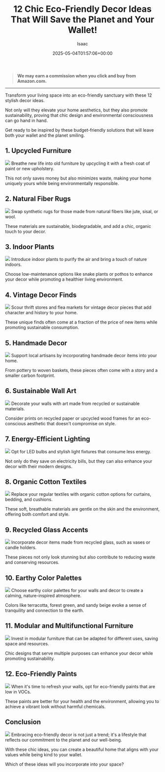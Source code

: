 ﻿---
author: Isaac
layout: post
title: 12 Chic Eco-Friendly Decor Ideas That Will Save the Planet and Your Wallet!
date: '2025-05-04T01:57:06+00:00'
categories:
- Guide
- Home Decor
tags: []
slug: /12-chic-eco-friendly-decor-ideas-that-will-save-the-planet-and-your-wallet/
lastmod: 2025-05-07T12:21:23+03:00
---
> **We may earn a commission when you click and buy from Amazon.com.**
>

---
Transform your living space into an eco-friendly sanctuary with these 12 stylish decor ideas.

Not only will they elevate your home aesthetics, but they also promote sustainability, proving that chic design and environmental consciousness can go hand in hand.

Get ready to be inspired by these budget-friendly solutions that will leave both your wallet and the planet smiling.
## 1. Upcycled Furniture
![](/assets/img/generation/1789ddc7-7495-4523-a75b-1fd45010a5dd.webp)
Breathe new life into old furniture by upcycling it with a fresh coat of paint or new upholstery.

This not only saves money but also minimizes waste, making your home uniquely yours while being environmentally responsible.
## 2. Natural Fiber Rugs
![](/assets/img/generation/3e70ca8e-dcf0-4069-a08c-c9d3784be903.webp)
Swap synthetic rugs for those made from natural fibers like jute, sisal, or wool.

These materials are sustainable, biodegradable, and add a chic, organic touch to your decor.
## 3. Indoor Plants
![](/assets/img/generation/8dc79e0f-791c-40c6-b6a3-9b06c2ff3fe2.webp)
Introduce indoor plants to purify the air and bring a touch of nature indoors.

Choose low-maintenance options like snake plants or pothos to enhance your decor while promoting a healthier living environment.
## 4. Vintage Decor Finds
![](/assets/img/generation/309bf883-377e-4fb8-b09a-c3053811ec7c.webp)
Scour thrift stores and flea markets for vintage decor pieces that add character and history to your home.

These unique finds often come at a fraction of the price of new items while promoting sustainable consumption.
## 5. Handmade Decor
![](/assets/img/generation/692624ac-f64c-4f26-a13b-2989656db88f.webp)
Support local artisans by incorporating handmade decor items into your home.

From pottery to woven baskets, these pieces often come with a story and a smaller carbon footprint.
## 6. Sustainable Wall Art
![](/assets/img/generation/bcf1ae86-8fc3-4461-8fe8-4988be7cbddd.webp)
Decorate your walls with art made from recycled or sustainable materials.

Consider prints on recycled paper or upcycled wood frames for an eco-conscious aesthetic that doesn't compromise on style.
## 7. Energy-Efficient Lighting
![](/assets/img/generation/b2935cc7-150c-44db-b74e-ae9df79948b6.webp)
Opt for LED bulbs and stylish light fixtures that consume less energy.

Not only do they save on electricity bills, but they can also enhance your decor with their modern designs.
## 8. Organic Cotton Textiles
![](/assets/img/generation/3d28d98d-8f9c-465a-b11a-a9c884e9e1af.webp)
Replace your regular textiles with organic cotton options for curtains, bedding, and cushions.

These soft, breathable materials are gentle on the skin and the environment, offering both comfort and style.
## 9. Recycled Glass Accents
![](/assets/img/generation/201c3537-68fc-4f61-8c76-68d361ee7fec.webp)
Incorporate decor items made from recycled glass, such as vases or candle holders.

These pieces not only look stunning but also contribute to reducing waste and conserving resources.
## 10. Earthy Color Palettes
![](/assets/img/generation/200813da-3f54-4879-a611-69aebbe9454e.webp)
Choose earthy color palettes for your walls and decor to create a calming, nature-inspired atmosphere.

Colors like terracotta, forest green, and sandy beige evoke a sense of tranquility and connection to the earth.
## 11. Modular and Multifunctional Furniture
![](/assets/img/generation/0a263df8-336f-4b75-b8c9-bef94e047092.webp)
Invest in modular furniture that can be adapted for different uses, saving space and resources.

Chic designs that serve multiple purposes can enhance your decor while promoting sustainability.
## 12. Eco-Friendly Paints
![](/assets/img/generation/79dd0516-988d-4df7-9621-2a3e96b6adf0.webp)
When it's time to refresh your walls, opt for eco-friendly paints that are low in VOCs.

These paints are better for your health and the environment, allowing you to achieve a vibrant look without harmful chemicals.
## Conclusion
![](/assets/img/generation/5eb11cc7-1f30-4d1c-beef-04e03f4cd03f.webp)
Embracing eco-friendly decor is not just a trend; it's a lifestyle that reflects our commitment to the planet and our well-being.

With these chic ideas, you can create a beautiful home that aligns with your values while being kind to your wallet.

Which of these ideas will you incorporate into your space?